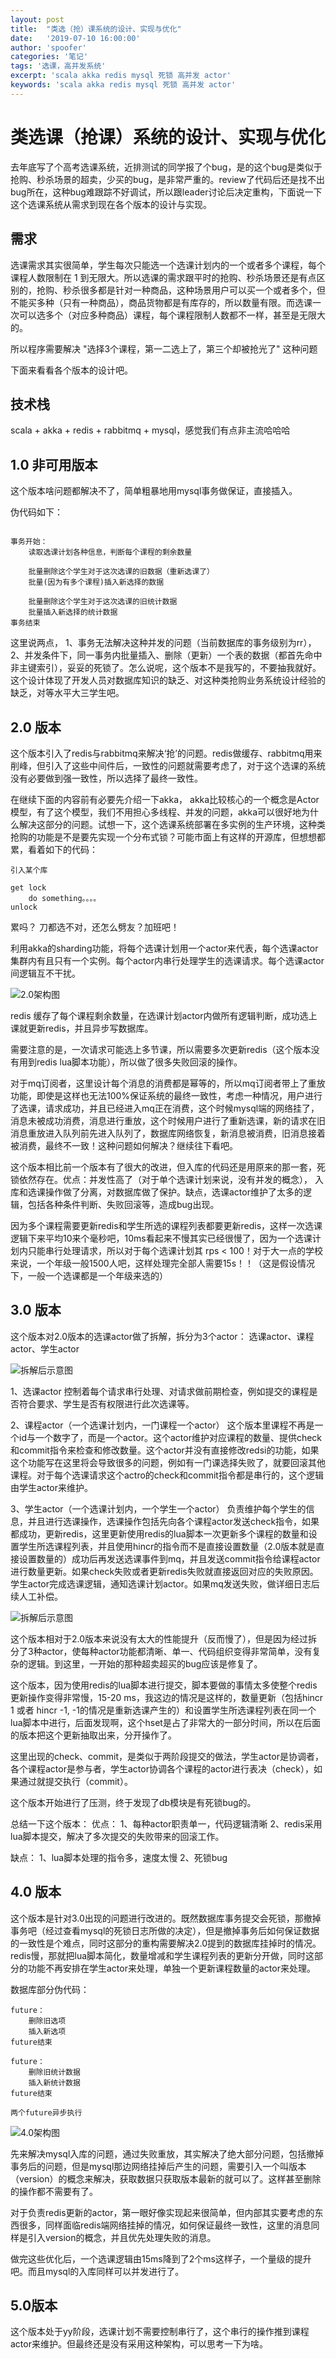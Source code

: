 ```yaml
---
layout: post
title:  "类选（抢）课系统的设计、实现与优化"
date:   '2019-07-10 16:00:00'
author: 'spoofer'
categories: '笔记'
tags: '选课，高并发系统'
excerpt: 'scala akka redis mysql 死锁 高并发 actor'
keywords: 'scala akka redis mysql 死锁 高并发 actor'
---
```


# 类选课（抢课）系统的设计、实现与优化

去年底写了个高考选课系统，近排测试的同学报了个bug，是的这个bug是类似于抢购、秒杀场景的超卖，少买的bug，是非常严重的。review了代码后还是找不出bug所在，这种bug难跟踪不好调试，所以跟leader讨论后决定重构，下面说一下这个选课系统从需求到现在各个版本的设计与实现。

<!--more-->

## 需求

选课需求其实很简单，学生每次只能选一个选课计划内的一个或者多个课程，每个课程人数限制在 1 到无限大。所以选课的需求跟平时的抢购、秒杀场景还是有点区别的，抢购、秒杀很多都是针对一种商品，这种场景用户可以买一个或者多个，但不能买多种（只有一种商品），商品货物都是有库存的，所以数量有限。而选课一次可以选多个（对应多种商品）课程，每个课程限制人数都不一样，甚至是无限大的。

所以程序需要解决 "选择3个课程，第一二选上了，第三个却被抢光了" 这种问题

下面来看看各个版本的设计吧。

## 技术栈

scala + akka + redis + rabbitmq + mysql，感觉我们有点非主流哈哈哈

## 1.0 非可用版本

这个版本啥问题都解决不了，简单粗暴地用mysql事务做保证，直接插入。

伪代码如下：

```

事务开始：
    读取选课计划各种信息，判断每个课程的剩余数量

    批量删除这个学生对于这次选课的旧数据（重新选课了）
    批量(因为有多个课程)插入新选择的数据

    批量删除这个学生对于这次选课的旧统计数据
    批量插入新选择的统计数据
事务结束
```

这里说两点， 1、事务无法解决这种并发的问题（当前数据库的事务级别为rr）， 2、并发条件下，同一事务内批量插入、删除（更新）一个表的数据（都首先命中非主键索引），妥妥的死锁了。怎么说呢，这个版本不是我写的，不要抽我就好。这个设计体现了开发人员对数据库知识的缺乏、对这种类抢购业务系统设计经验的缺乏，对等水平大三学生吧。

## 2.0 版本

这个版本引入了redis与rabbitmq来解决‘抢’的问题。redis做缓存、rabbitmq用来削峰，但引入了这些中间件后，一致性的问题就需要考虑了，对于这个选课的系统没有必要做到强一致性，所以选择了最终一致性。

在继续下面的内容前有必要先介绍一下akka， akka比较核心的一个概念是Actor模型，有了这个模型，我们不用担心多线程、并发的问题，akka可以很好地为什么解决这部分的问题。试想一下，这个选课系统部署在多实例的生产环境，这种类抢购的功能是不是要先实现一个分布式锁？可能市面上有这样的开源库，但想想都累，看着如下的代码：

```
引入某个库

get lock
    do something。。。。
unlock
```
累吗？ 刀都选不对，还怎么劈友？加班吧！


利用akka的sharding功能，将每个选课计划用一个actor来代表，每个选课actor集群内有且只有一个实例。每个actor内串行处理学生的选课请求。每个选课actor间逻辑互不干扰。

![2.0架构图](http://www.spoofer.top/assets/images/2019/2.0.png)

redis 缓存了每个课程剩余数量，在选课计划actor内做所有逻辑判断，成功选上课就更新redis，并且异步写数据库。

需要注意的是，一次请求可能选上多节课，所以需要多次更新redis（这个版本没有用到redis lua脚本功能），所以做了很多失败回滚的操作。

对于mq订阅者，这里设计每个消息的消费都是幂等的，所以mq订阅者带上了重放功能，即使是这样也无法100%保证系统的最终一致性，考虑一种情况，用户进行了选课，请求成功，并且已经进入mq正在消费，这个时候mysql端的网络挂了，消息未被成功消费，消息进行重放，这个时候用户进行了重新选课，新的请求在旧消息重放进入队列前先进入队列了，数据库网络恢复，新消息被消费，旧消息接着被消费，最终不一致！这种问题如何解决？继续往下看吧。

这个版本相比前一个版本有了很大的改进，但入库的代码还是用原来的那一套，死锁依然存在。优点：并发性高了（对于单个选课计划来说，没有并发的概念）， 入库和选课操作做了分离，对数据库做了保护。缺点，选课actor维护了太多的逻辑，包括各种条件判断、失败回滚等，造成bug出现。

因为多个课程需要更新redis和学生所选的课程列表都要更新redis，这样一次选课逻辑下来平均10来个毫秒吧，10ms看起来不慢其实已经很慢了，因为一个选课计划内只能串行处理请求，所以对于每个选课计划其 rps < 100！对于大一点的学校来说，一个年级一般1500人吧，这样处理完全部人需要15s！！（这是假设情况下，一般一个选课都是一个年级来选的）


## 3.0 版本

这个版本对2.0版本的选课actor做了拆解，拆分为3个actor： 选课actor、课程actor、学生actor

![拆解后示意图](http://www.spoofer.top/assets/images/2019/3.0.1.png)


1、选课actor
控制着每个请求串行处理、对请求做前期检查，例如提交的课程是否符合要求、学生是否有权限进行此次选课等。

2、课程actor（一个选课计划内，一门课程一个actor）
这个版本里课程不再是一个id与一个数字了，而是一个actor。这个actor维护对应课程的数量、提供check和commit指令来检查和修改数量。这个actor并没有直接修改redsi的功能，如果这个功能写在这里将会导致很多的问题，例如有一门课选择失败了，就要回滚其他课程。对于每个选课请求这个actro的check和commit指令都是串行的，这个逻辑由学生actor来维护。

3、学生actor（一个选课计划内，一个学生一个actor）
负责维护每个学生的信息，并且进行选课操作，选课操作包括先向各个课程actor发送check指令，如果都成功，更新redis，这里更新使用redis的lua脚本一次更新多个课程的数量和设置学生所选课程列表，并且使用hincr的指令而不是直接设置数量（2.0版本就是直接设置数量的）成功后再发送选课事件到mq，并且发送commit指令给课程actor进行数量更新。如果check失败或者更新redis失败就直接返回对应的失败原因。学生actor完成选课逻辑，通知选课计划actor。如果mq发送失败，做详细日志后续人工补偿。

![拆解后示意图](http://www.spoofer.top/assets/images/2019/3.0.2.png)

这个版本相对于2.0版本来说没有太大的性能提升（反而慢了），但是因为经过拆分了3种actor，使每种actor功能都清晰、单一、代码组织变得非常简单，没有复杂的逻辑。到这里，一开始的那种超卖超买的bug应该是修复了。

这个版本，因为使用redis的lua脚本进行提交，脚本要做的事情太多使整个redis更新操作变得非常慢，15-20 ms，我这边的情况是这样的，数量更新（包括hincr 1 或者 hincr -1, -1的情况是重新选课产生的）和设置学生所选课程列表在同一个lua脚本中进行，后面发现啊，这个hset是占了非常大的一部分时间，所以在后面的版本把这个更新抽取出来，分开操作了。

这里出现的check、commit，是类似于两阶段提交的做法，学生actor是协调者，各个课程actor是参与者，学生actor协调各个课程的actor进行表决（check），如果通过就提交执行（commit）。

这个版本开始进行了压测，终于发现了db模块是有死锁bug的。

总结一下这个版本：
优点：
1、每种actor职责单一，代码逻辑清晰
2、redis采用lua脚本提交，解决了多次提交的失败带来的回滚工作。

缺点：
1、lua脚本处理的指令多，速度太慢
2、死锁bug


## 4.0 版本

这个版本是针对3.0出现的问题进行改进的。既然数据库事务提交会死锁，那撤掉事务吧（经过查看mysql的死锁日志所做的决定），但是撤掉事务后如何保证数据的一致性是个难点，同时这部分的重构需要解决2.0提到的数据库挂掉时的情况。redis慢，那就把lua脚本简化，数量增减和学生课程列表的更新分开做，同时这部分的功能不再安排在学生actor来处理，单独一个更新课程数量的actor来处理。

数据库部分伪代码：
```
future：
    删除旧选项
    插入新选项
future结束

future：
    删除旧统计数据
    插入新统计数据
future结束

两个future异步执行
```

![4.0架构图](http://www.spoofer.top/assets/images/2019/4.0.png)

先来解决mysql入库的问题，通过失败重放，其实解决了绝大部分问题，包括撤掉事务后的问题，但是mysql那边网络挂掉后产生的问题，需要引入一个叫版本（version）的概念来解决，获取数据只获取版本最新的就可以了。这样甚至删除的操作都不需要有了。

对于负责redis更新的actor，第一眼好像实现起来很简单，但内部其实要考虑的东西很多，同样面临redis端网络挂掉的情况，如何保证最终一致性，这里的消息同样是引入version的概念，并且优先处理失败的消息。

做完这些优化后，一个选课逻辑由15ms降到了2个ms这样子，一个量级的提升吧。而且mysql的入库同样可以并发进行了。

## 5.0版本 

这个版本处于yy阶段，选课计划不需要控制串行了，这个串行的操作推到课程actor来维护。但最终还是没有采用这种架构，可以思考一下为啥。